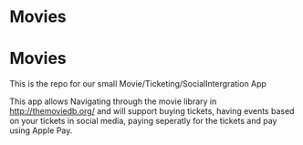# Movies

Movies
======

This is the repo for our small Movie/Ticketing/SocialIntergration App

This app allows Navigating through the movie library in http://themoviedb.org/ and will support buying tickets, having
events based on your tickets in social media, paying seperatly for the tickets and pay using Apple Pay.
